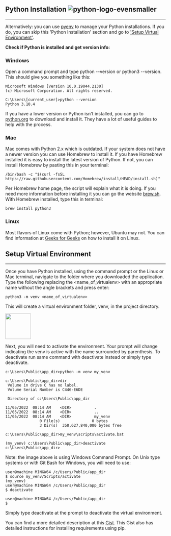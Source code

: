 ## Python Installation ![python-logo-evensmaller](https://user-images.githubusercontent.com/31383711/200034228-92eebe7f-ce3b-4bf9-a7b2-1e314d5683bb.png)
---
Alternatively: you can use [pyenv](https://github.com/pyenv/pyenv) to manage your Python installations. If you do, you can skip this 'Python Installation' section and go to ['Setup Virtual Environment'](https://github.com/jalnor/os_monitoring_tool/edit/main/README.md#setup-virtual-environment).

**Check if Python is installed and get version info:**
### Windows
Open a  command prompt and type python --version or python3 --version. This should give you something like this:
```
Microsoft Windows [Version 10.0.19044.2130]
(c) Microsoft Corporation. All rights reserved.

C:\Users\[current_user]>python --version
Python 3.10.4
```

If you have a lower version or Python isn't installed, you can go to [python.org](https://www.python.org/downloads/) to download and install it. They have a lot of useful guides to help with the process.

### Mac
Mac comes with Python 2.x which is outdated. If your system does not have a newer version you can use Homebrew to install it.
If you have Homebrew installed it is easy to install the latest version of Python. If not, you can install Homebrew by pasting this in your terminal:
```
/bin/bash -c "$(curl -fsSL https://raw.githubusercontent.com/Homebrew/install/HEAD/install.sh)"
```
Per Homebrew home page, the script will explain what it is doing. If you need more information before installing it you can go the website [brew.sh](https://brew.sh/).
With Homebrew installed, type this in terminal:
```
brew install python3
```

### Linux
Most flavors of Linux come with Python; however, Ubuntu may not. You can find information at [Geeks for Geeks](https://www.geeksforgeeks.org/how-to-download-and-install-python-latest-version-on-linux/?ref=gcse) on how to install it on Linux.

## Setup Virtual Environment
---
Once you have Python installed, using the command prompt or the Linux or Mac terminal, navigate to the folder where you downloaded the application. Type the following replacing the <name_of_virtualenv> with an appropriate name without the angle brackets and press enter:
```
python3 -m venv <name_of_virtualenv>
```
This will create a virtual environment folder, venv, in the project directory.

<img src="https://user-images.githubusercontent.com/31383711/200119581-877c040b-3d7c-4c7b-8599-1efa4a4c6aba.png" width="80" />

Next, you will need to activate the environment. Your prompt will change indicating the venv is active with the name surrounded by parenthesis. To deactivate run same command with deactivate instead or simply type deactivate. 
```
c:\Users\Public\app_dir>python -m venv my_venv

c:\Users\Public\app_dir>dir
 Volume in drive C has no label.
 Volume Serial Number is C446-E6DE

 Directory of c:\Users\Public\app_dir

11/05/2022  08:14 AM    <DIR>          .
11/05/2022  08:14 AM    <DIR>          ..
11/05/2022  08:14 AM    <DIR>          my_venv
               0 File(s)              0 bytes
               3 Dir(s)  350,627,840,000 bytes free

c:\Users\Public\app_dir>my_venv\scripts\activate.bat

(my_venv) c:\Users\Public\app_dir>deactivate
c:\Users\Public\app_dir>
```

Note: the image above is using Windows Command Prompt. On Unix type systems or with Git Bash for Windows, you will need to use:
```
user@machine MINGW64 /c/Users/Public/app_dir
$ source my_venv/Scripts/activate
(my_venv)
user@machine MINGW64 /c/Users/Public/app_dir
$ deactivate

user@machine MINGW64 /c/Users/Public/app_dir
$
```


Simply type deactivate at the prompt to deactivate the virtual environment.

You can find a more detailed description at this [Gist](https://gist.github.com/djccnt15/55105dea001df6ce4eccb7d2a1c719e3). This Gist also has detailed instructions for installing requirements using pip.
